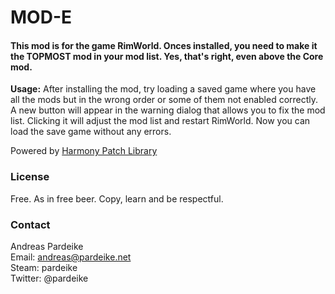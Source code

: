 # MOD-E

#### This mod is for the game RimWorld. Onces installed, you need to make it the TOPMOST mod in your mod list. Yes, that's right, even above the Core mod.

**Usage:** After installing the mod, try loading a saved game where you have all the mods but in the wrong order or some of them not enabled correctly. A new button will appear in the warning dialog that allows you to fix the mod list. Clicking it will adjust the mod list and restart RimWorld. Now you can load the save game without any errors.

Powered by [Harmony Patch Library](https://github.com/pardeike/Harmony)

### License

Free. As in free beer. Copy, learn and be respectful.

### Contact

Andreas Pardeike  
Email: andreas@pardeike.net  
Steam: pardeike  
Twitter: @pardeike
